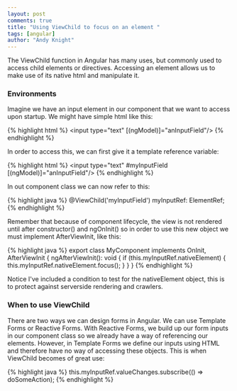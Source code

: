 ```yaml
---
layout: post
comments: true
title: "Using ViewChild to focus on an element "
tags: [angular]
author: "Andy Knight"
---
```


The ViewChild function in Angular has many uses, but commonly used to access child elements or directives. Accessing an element allows us to make use of its native html and manipulate it. 

### Environments

Imagine we have an input element in our component that we want to access upon startup. We might have simple html like this:

{% highlight html %}
<input type="text" [(ngModel)]="anInputField"/>
{% endhighlight %}

In order to access this, we can first give it a template reference variable:

{% highlight html %}
<input type="text" #myInputField [(ngModel)]="anInputField"/>
{% endhighlight %}

In out component class we can now refer to this:

{% highlight java %}
@ViewChild('myInputField') myInputRef: ElementRef;
{% endhighlight %}

Remember that because of component lifecycle, the view is not rendered until after constructor() and ngOnInit() so in order to use this new object we must implement AfterViewInit, like this:

{% highlight java %}
export class MyComponent implements OnInit, AfterViewInit {
  ngAfterViewInit(): void {
    if (this.myInputRef.nativeElement) {
      this.myInputRef.nativeElement.focus();
    }
  }
}
{% endhighlight %}

Notice I've included a condition to test for the nativeElement object, this is to protect against serverside rendering and crawlers.

### When to use ViewChild

There are two ways we can design forms in Angular. We can use Template Forms or Reactive Forms. With Reactive Forms, we build up our form inputs in our component class so we already have a way of referencing our elements. However, in Template Forms we define our inputs using HTML and therefore have no way of accessing these objects. This is when ViewChild becomes of great use:

{% highlight java %}
this.myInputRef.valueChanges.subscribe(() => doSomeAction);
{% endhighlight %}